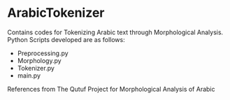 # ArabicTokenizer
Contains codes for Tokenizing Arabic text through Morphological Analysis.  
Python Scripts developed are as follows:  
- Preprocessing.py
- Morphology.py
- Tokenizer.py  
- main.py  
  
    
      
        
          
 References from The Qutuf Project for Morphological Analysis of Arabic
